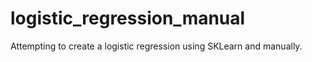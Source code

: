 # logistic_regression_manual

Attempting to create a logistic regression using SKLearn and manually.
